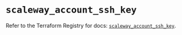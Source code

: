 # `scaleway_account_ssh_key`

Refer to the Terraform Registry for docs: [`scaleway_account_ssh_key`](https://registry.terraform.io/providers/scaleway/scaleway/2.59.0/docs/resources/account_ssh_key).
